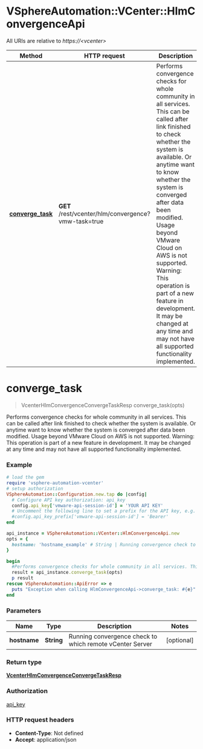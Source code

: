 # VSphereAutomation::VCenter::HlmConvergenceApi

All URIs are relative to *https://&lt;vcenter&gt;*

Method | HTTP request | Description
------------- | ------------- | -------------
[**converge_task**](HlmConvergenceApi.md#converge_task) | **GET** /rest/vcenter/hlm/convergence?vmw-task&#x3D;true | Performs convergence checks for whole community in all services. This can be called after link finished to check whether the system is available. Or anytime want to know whether the system is converged after data been modified. Usage beyond VMware Cloud on AWS is not supported. Warning: This operation is part of a new feature in development. It may be changed at any time and may not have all supported functionality implemented.


# **converge_task**
> VcenterHlmConvergenceConvergeTaskResp converge_task(opts)

Performs convergence checks for whole community in all services. This can be called after link finished to check whether the system is available. Or anytime want to know whether the system is converged after data been modified. Usage beyond VMware Cloud on AWS is not supported. Warning: This operation is part of a new feature in development. It may be changed at any time and may not have all supported functionality implemented.

### Example
```ruby
# load the gem
require 'vsphere-automation-vcenter'
# setup authorization
VSphereAutomation::Configuration.new.tap do |config|
  # Configure API key authorization: api_key
  config.api_key['vmware-api-session-id'] = 'YOUR API KEY'
  # Uncomment the following line to set a prefix for the API key, e.g. 'Bearer' (defaults to nil)
  #config.api_key_prefix['vmware-api-session-id'] = 'Bearer'
end

api_instance = VSphereAutomation::VCenter::HlmConvergenceApi.new
opts = {
  hostname: 'hostname_example' # String | Running convergence check to which remote vCenter Server
}

begin
  #Performs convergence checks for whole community in all services. This can be called after link finished to check whether the system is available. Or anytime want to know whether the system is converged after data been modified. Usage beyond VMware Cloud on AWS is not supported. Warning: This operation is part of a new feature in development. It may be changed at any time and may not have all supported functionality implemented.
  result = api_instance.converge_task(opts)
  p result
rescue VSphereAutomation::ApiError => e
  puts "Exception when calling HlmConvergenceApi->converge_task: #{e}"
end
```

### Parameters

Name | Type | Description  | Notes
------------- | ------------- | ------------- | -------------
 **hostname** | **String**| Running convergence check to which remote vCenter Server | [optional] 

### Return type

[**VcenterHlmConvergenceConvergeTaskResp**](VcenterHlmConvergenceConvergeTaskResp.md)

### Authorization

[api_key](../README.md#api_key)

### HTTP request headers

 - **Content-Type**: Not defined
 - **Accept**: application/json



